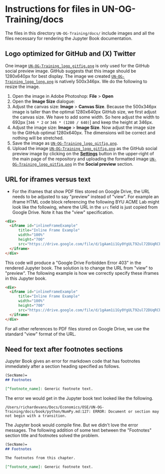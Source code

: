 # Instructions for files in UN-OG-Training/docs
The files in this directory `UN-OG-Training/docs/` include images and all the files necessary for rendering the Jupyter Book documentation.


## Logo optimized for GitHub and (X) Twitter

One image [`UN-OG-Training_logo_gitfig.png`](docs/UN-OG-Training_logo_gitfig.png) is only used for the GitHub social preview image. GitHub suggests that this image should be 1280x640px for best display. The image we created [`UN-OG-Training_logo_long.png`](docs/UN-OG-Training_logo_long.png) is natively 500x346px. We do the following to resize the image.

1. Open the image in Adobe Photoshop: **File** > **Open**
2. Open the **Image Size** dialogue:
3. Adjust the canvas size: **Image** > **Canvas Size**. Because the 500x346px image is taller than the optimal 1280x640px GitHub size, we first adjust the canvas size. We have to add some width. So here adjust the width to 692px [`346 * 2` or `346 * (1280 / 640)`] and keep the height at 346px.
4. Adjust the image size: **Image** > **Image Size**. Now adjust the image size to the GitHub optimal 1280x640px. The dimensions will be correct and nothing will be stretched.
5. Save the image as [`UN-OG-Training_logo_gitfig.png`](docs/UN-OG-Training_logo_gitfig.png).
6. Upload the image [`UN-OG-Training_logo_gitfig.png`](docs/UN-OG-Training_logo_gitfig.png) as the GitHub social preview image by clicking on the [**Settings**](https://github.com/OpenRG/UN-OG-Training/settings) button in the upper-right of the main page of the repository and uploading the formatted image [`UN-OG-Training_logo_gitfig.png`](docs/UN-OG-Training_logo_gitfig.png) in the **Social preview** section.


## URL for iframes versus text

* For the iframes that show PDF files stored on Google Drive, the URL needs to be adjusted to say "preview" instead of "view". For example an iframe HTML code block referencing the following BYU ACME Lab might look like the following, where the URL in the `src` field is just copied from Google Drive. Note it has the "view" specification.
```html
<div>
  <iframe id="inlineFrameExample"
      title="Inline Frame Example"
      width="100%"
      height="700"
      src="https://drive.google.com/file/d/1gAam1i1Gy0YgULT92ul72DUqRCb4q2fA/view?usp=sharing">
  </iframe>
</div>
```
This code will produce a "Google Drive Forbidden Error 403" in the rendered Jupyter book. The solution is to change the URL from "view" to "preview". The following example is how we correctly specify these iframes in this Jupyter book.
```html
<div>
  <iframe id="inlineFrameExample"
      title="Inline Frame Example"
      width="100%"
      height="700"
      src="https://drive.google.com/file/d/1gAam1i1Gy0YgULT92ul72DUqRCb4q2fA/preview?usp=sharing">
  </iframe>
</div>
```
For all other references to PDF files stored on Google Drive, we use the standard "view" format of the URL.


## Need for text after footnotes sections

Jupyter Book gives an error for markdown code that has footnotes immediately after a section heading specified as follows.
```markdown
(SecName)=
## Footnotes

[^footnote_name]: Generic footnote text.
```
The error we would get in the Jupyter book text looked like the following.
```
/Users/richardevans/Docs/Economics/OSE/UN-OG-Training/docs/book/python/NumPy.md:127: ERROR: Document or section may not begin with a transition.
```

The Jupyter book would compile fine. But we didn't love the error messages. The following addition of some text between the "Footnotes" section title and footnotes solved the problem.
```markdown
(SecName)=
## Footnotes

The footnotes from this chapter.

[^footnote_name]: Generic footnote text.
```
